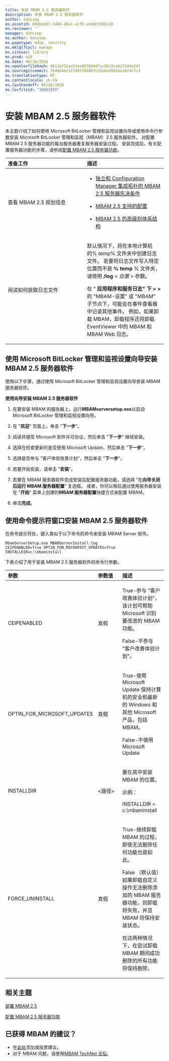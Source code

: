 ```yaml
---
title: 安装 MBAM 2.5 服务器软件
description: 安装 MBAM 2.5 服务器软件
author: dansimp
ms.assetid: b9dbe697-5400-4bac-acfb-ee6dc6586c30
ms.reviewer: ''
manager: dansimp
ms.author: dansimp
ms.pagetype: mdop, security
ms.mktglfcycl: manage
ms.sitesec: library
ms.prod: w10
ms.date: 06/16/2016
ms.openlocfilehash: 6612bf52aa53ae693694d7ac02c5cab212d4e24f
ms.sourcegitcommit: 354664bc527d93f80687cd2eba70d1eea024c7c3
ms.translationtype: MT
ms.contentlocale: zh-CN
ms.lasthandoff: 06/26/2020
ms.locfileid: "10803359"
---
```

# 安装 MBAM 2.5 服务器软件


本主题介绍了如何使用 Microsoft BitLocker 管理和监视设置向导或使用命令行参数安装 Microsoft BitLocker 管理和监视（MBAM）2.5 服务器软件。 对配置 MBAM 2.5 服务器功能的每台服务器重复服务器安装过程。 安装完成后，有关配置服务器功能的步骤，请参阅[配置 MBAM 2.5 服务器功能](configuring-the-mbam-25-server-features.md)。

<table>
<colgroup>
<col width="50%" />
<col width="50%" />
</colgroup>
<thead>
<tr class="header">
<th align="left">准备工作</th>
<th align="left">描述</th>
</tr>
</thead>
<tbody>
<tr class="odd">
<td align="left"><p>查看 MBAM 2.5 规划信息</p></td>
<td align="left"><ul>
<li><p><a href="mbam-25-server-prerequisites-for-stand-alone-and-configuration-manager-integration-topologies.md" data-raw-source="[MBAM 2.5 Server Prerequisites for Stand-alone and Configuration Manager Integration Topologies](mbam-25-server-prerequisites-for-stand-alone-and-configuration-manager-integration-topologies.md)">独立和 Configuration Manager 集成拓扑的 MBAM 2.5 服务器先决条件</a></p></li>
<li><p><a href="mbam-25-supported-configurations.md" data-raw-source="[MBAM 2.5 Supported Configurations](mbam-25-supported-configurations.md)">MBAM 2.5 支持的配置</a></p></li>
<li><p><a href="high-level-architecture-for-mbam-25.md" data-raw-source="[High-Level Architecture for MBAM 2.5](high-level-architecture-for-mbam-25.md)">MBAM 2.5 的高级别体系结构</a></p></li>
</ul></td>
</tr>
<tr class="even">
<td align="left"><p>阅读如何获取日志文件</p></td>
<td align="left"><p>默认情况下，将在本地计算机的% temp% 文件夹中创建日志文件。 若要将日志文件写入特定位置而不是 <strong> % temp </strong> % 文件夹，请使用 <strong> /log </strong> &lt; <em> 位置 </em> &gt; 参数。</p>
<p>在 " <strong> </strong> <strong> </strong> <strong> 应用程序和服务日志" 下 &gt; &gt; </strong> 的 "MBAM-设置" 或 "MBAM" 子节点下，可能会在事件查看器中记录其他事件。 例如，如果卸载 MBAM，卸载程序还将卸载 EventViewer 中的 MBAM 和 MBAM Web 日志。</p></td>
</tr>
</tbody>
</table>

 

## 使用 Microsoft BitLocker 管理和监视设置向导安装 MBAM 2.5 服务器软件


使用以下步骤，通过使用 Microsoft BitLocker 管理和监视设置向导安装 MBAM 服务器软件。

**使用向导安装 MBAM 2.5 服务器软件**

1.  在要安装 MBAM 的服务器上，运行**MBAMserversetup.exe**以启动 Microsoft BitLocker 管理和监视设置向导。

2.  在 "**欢迎**" 页面上，单击 "**下一步**"。

3.  阅读并接受 Microsoft 软件许可协议，然后单击 "**下一步**" 继续安装。

4.  选择在检查更新时是否使用 Microsoft Update，然后单击 "**下一步**"。

5.  选择是否参与 "客户体验改善计划"，然后单击 "**下一步**"。

6.  若要开始安装，请单击 "**安装**"。

7.  若要在 MBAM 服务器软件完成安装后配置服务器功能，请选择 "在**向导关闭后运行 MBAM 服务器配置**" 复选框。 或者，你可以稍后通过使用服务器安装在 "**开始**" 菜单上创建的**MBAM 服务器配置**快捷方式来配置 MBAM。

8.  单击**完成**。

## 使用命令提示符窗口安装 MBAM 2.5 服务器软件


在命令提示符处，键入类似于以下命令的命令来安装 MBAM Server 软件。

``` syntax
MbamServerSetup.exe MBAMServerInstall.log
CEIPENABLED=True OPTIN_FOR_MICROFOST_UPDATES=True INSTALLDIR=c:\mbaminstall
```

下表介绍了用于安装 MBAM 2.5 服务器软件的命令行参数。

<table>
<colgroup>
<col width="33%" />
<col width="33%" />
<col width="33%" />
</colgroup>
<thead>
<tr class="header">
<th align="left">参数</th>
<th align="left">参数值</th>
<th align="left">描述</th>
</tr>
</thead>
<tbody>
<tr class="odd">
<td align="left"><p>CEIPENABLED</p></td>
<td align="left"><p>真假</p></td>
<td align="left"><p>True-参与 "客户改善体验计划"，该计划可帮助 Microsoft 识别要改进的 MBAM 功能。</p>
<p>False-不参与 "客户改善体验计划"。</p></td>
</tr>
<tr class="even">
<td align="left"><p>OPTIN_FOR_MICROSOFT_UPDATES</p></td>
<td align="left"><p>真假</p></td>
<td align="left"><p>True-使用 Microsoft Update 保持计算机的安全和最新的 Windows 和其他 Microsoft 产品，包括 MBAM。</p>
<p>False-不使用 Microsoft Update</p></td>
</tr>
<tr class="odd">
<td align="left"><p>INSTALLDIR</p></td>
<td align="left"><p>&lt;路径&gt;</p></td>
<td align="left"><p>要在其中安装 MBAM 的位置。</p>
<p>示例：</p>
<p>INSTALLDIR = c:\mbaminstall</p></td>
</tr>
<tr class="even">
<td align="left"><p>FORCE_UNINSTALL</p></td>
<td align="left"><p>真假</p></td>
<td align="left"><p>True-继续卸载 MBAM 的过程，即使无法删除任何功能也是如此。</p>
<p>False （默认值）如果卸载自定义操作无法删除添加的 MBAM 服务器功能，则卸载将失败，并且 MBAM 将保持安装状态。</p>
<p>在这两种情况下，在尝试卸载 MBAM 期间成功删除的所有功能将保持删除。</p></td>
</tr>
</tbody>
</table>

 



## 相关主题


[部署 MBAM 2.5](deploying-mbam-25.md)

[配置 MBAM 2.5 服务器功能](configuring-the-mbam-25-server-features.md)

 

## 已获得 MBAM 的建议？
- 在[此处](http://mbam.uservoice.com/forums/268571-microsoft-bitlocker-administration-and-monitoring)添加或投票建议。 
- 对于 MBAM 问题，请使用[MBAM TechNet 论坛](https://social.technet.microsoft.com/Forums/home?forum=mdopmbam)。 





